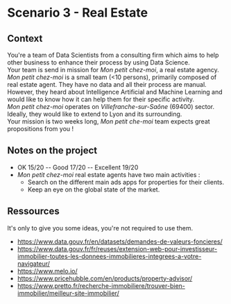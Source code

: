 # Scenario 3 - Real Estate

## Context
You're a team of Data Scientists from a consulting firm which aims to help other business to enhance their process by using Data Science.  
Your team is send in mission for *Mon petit chez-moi*, a real estate agency.  
*Mon petit chez-moi* is a small team (<10 persons), primarily composed of real estate agent. They have no data and all their process are manual. However, they heard about Intelligence Artificial and Machine Learning and would like to know how it can help them for their specific activity.  
*Mon petit chez-moi* operates on *Villefranche-sur-Saône* (69400) sector. Ideally, they would like to extend to Lyon and its surrounding.  
Your mission is two weeks long, *Mon petit che-moi* team expects great propositions from you !


## Notes on the project
- OK 15/20 -- Good 17/20 -- Excellent 19/20
- *Mon petit chez-moi* real estate agents have two main activities :
    - Search on the different main ads apps for properties for their clients.
    - Keep an eye on the global state of the market.


## Ressources
It's only to give you some ideas, you're not required to use them.

- https://www.data.gouv.fr/en/datasets/demandes-de-valeurs-foncieres/
- https://www.data.gouv.fr/fr/reuses/extension-web-pour-investisseur-immobilier-toutes-les-donnees-immobilieres-integrees-a-votre-navigateur/
- https://www.melo.io/
- https://www.pricehubble.com/en/products/property-advisor/
- https://www.pretto.fr/recherche-immobiliere/trouver-bien-immobilier/meilleur-site-immobilier/
